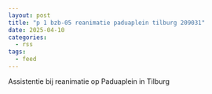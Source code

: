 ```yaml
---
layout: post
title: "p 1 bzb-05 reanimatie paduaplein tilburg 209031"
date: 2025-04-10
categories: 
  - rss
tags: 
  - feed
---
```


Assistentie bij reanimatie op Paduaplein in Tilburg
